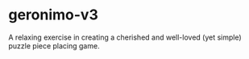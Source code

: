 # geronimo-v3
A relaxing exercise in creating a cherished and well-loved (yet simple) puzzle piece placing game.

